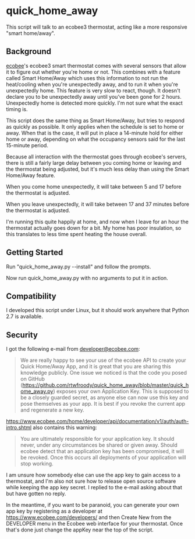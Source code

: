 # quick_home_away
This script will talk to an ecobee3 thermostat, acting like a more responsive
"smart home/away".

## Background

[ecobee](http://www.ecobee.com/)'s ecobee3 smart thermostat comes with several
sensors that allow it to figure out whether you're home or not. This combines
with a feature called Smart Home/Away which uses this information to not run
the heat/cooling when you're unexpectedly away, and to run it when you're
unexpectedly home.  This feature is very slow to react, though. It doesn't
declare you to be unexpectedly away until you've been gone for 2 hours.
Unexpectedly home is detected more quickly. I'm not sure what the exact timing
is.

This script does the same thing as Smart Home/Away, but tries to respond as
quickly as possible. It only applies when the schedule is set to home or away.
When that is the case, it will put in place a 14-minute hold for either home or
away, depending on what the occupancy sensors said for the last 15-minute
period.

Because all interaction with the thermostat goes through ecobee's servers,
there is still a fairly large delay between you coming home or leaving and the
thermostat being adjusted, but it's much less delay than using the Smart
Home/Away feature.

When you come home unexpectedly, it will take between 5 and 17 before the
thermostat is adjusted.

When you leave unexpectedly, it will take between 17 and 37 minutes before the
thermostat is adjusted.

I'm running this quite happily at home, and now when I leave for an hour the
thermostat actually goes down for a bit. My home has poor insulation, so this
translates to less time spent heating the house overall.

## Getting Started

Run "quick_home_away.py --install" and follow the prompts.

Now run quick_home_away.py with no arguments to put it in action.

## Compatibility

I developed this script under Linux, but it should work anywhere that Python
2.7 is available.

## Security

I got the following e-mail from developer@ecobee.com:
> We are really happy to see your use of the ecobee API to create your Quick
> Home/Away App, and it is great that you are sharing this knowledge publicly.
> One issue we noticed is that the code you posed on GitHub
> (https://github.com/rtwfroody/quick_home_away/blob/master/quick_home_away.py)
> exposes your own Application Key. This is supposed to be a closely guarded
> secret, as anyone else can now use this key and pose themselves as your app.
> It is best if you revoke the current app and regenerate a new key.

https://www.ecobee.com/home/developer/api/documentation/v1/auth/auth-intro.shtml
also contains this warning:
> You are ultimately responsible for your application key. It should never,
> under any circumstances be shared or given away. Should ecobee detect that an
> application key has been compromised, it will be revoked. Once this occurs
> all deployments of your application will stop working.

I am unsure how somebody else can use the app key to gain access to a
thermostat, and I'm also not sure how to release open source software while
keeping the app key secret. I replied to the e-mail asking about that but
have gotten no reply.

In the meantime, if you want to be paranoid, you can generate your own app key
by registering as a developer at https://www.ecobee.com/developers/ and then
Create New from the DEVELOPER menu in the Ecobee web interface for your
thermostat. Once that's done just change the appKey near the top of the script.
